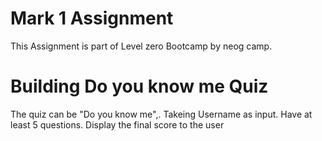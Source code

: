 # Mark 1 Assignment 
This Assignment is part of Level zero Bootcamp by neog camp.


# Building Do you know me Quiz

The quiz can be "Do you know me",.
Takeing Username as input.
Have at least 5 questions.
Display the final score to the user


